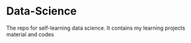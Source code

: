 # Data-Science
The repo for self-learning data science. It contains my learning projects material and codes
